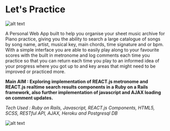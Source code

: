 <h1> Let's Practice </h1>

![alt text](https://res.cloudinary.com/dpxibu6l4/image/upload/v1574603941/Screen_Shot_2019-11-18_at_11.02.24_ic4mqo.png)

<p>A Personal Web App built to help you organise your sheet music archive for Piano practice, giving you the ability to search a large catalogue of songs by song name, artist, musical key, main chords, time signature and or bpm. With a simple interface you are able to easily play along to your favourite scores with the built in metronome and log comments each time you practice so that you can return each time you play to an informed idea of your progress where you got up to and key areas that might need to be improved or practiced more. </p>

<p><b>Main AIM : Exploring implementation of REACT.js metronome and REACT.js realtime search results components in a Ruby on a Rails framework, also further implementation of javascript and AJAX loading on comment updates.</b></p>

<p><i>Tech Used : Ruby on Rails, Javascript, REACT.js Components, HTML5, SCSS, RESTful API, AJAX, Heroku and Postgresql DB</i> </p>



![alt text](https://res.cloudinary.com/dpxibu6l4/image/upload/v1574604611/Screen_Shot_2019-11-18_at_10.58.34_qlp5nr.png)
